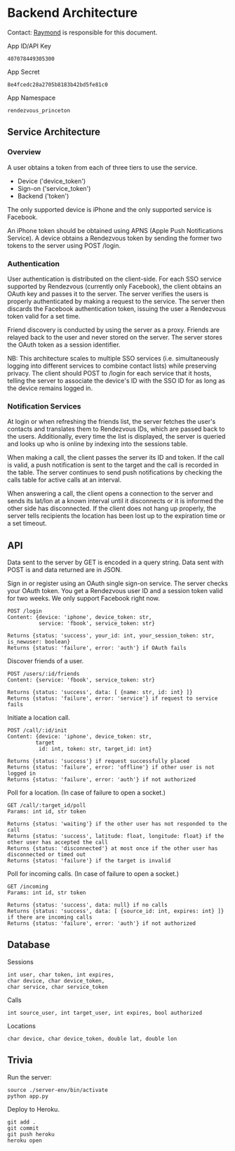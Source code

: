 
Backend Architecture 
====================

Contact: [Raymond](raymondz@princeton.edu) is responsible for this document.

App ID/API Key

    407078449305300
    
App Secret

    8e4fcedc28a2705b8183b42bd5fe81c0

App Namespace

    rendezvous_princeton


Service Architecture
--------------------

### Overview 

A user obtains a token from each of three tiers to use the service.

- Device ('device_token')
- Sign-on ('service_token')
- Backend ('token')

The only supported device is iPhone and the only supported service is Facebook.

An iPhone token should be obtained using APNS (Apple Push Notifications Service). A device obtains a Rendezvous token by sending the former two tokens to the server using POST /login.

### Authentication

User authentication is distributed on the client-side. For each SSO service supported by Rendezvous (currently only Facebook), the client obtains an OAuth key and passes it to the server. The server verifies the users is properly authenticated by making a request to the service. The server then discards the Facebook authentication token, issuing the user a Rendezvous token valid for a set time.

Friend discovery is conducted by using the server as a proxy. Friends are relayed back to the user and never stored on the server. The server stores the OAuth token as a session identifier.

NB: This architecture scales to multiple SSO services (i.e. simultaneously logging into different services to combine contact lists) while preserving privacy. The client should POST to /login for each service that it hosts, telling the server to associate the device's ID with the SSO ID for as long as the device remains logged in.

### Notification Services

At login or when refreshing the friends list, the server fetches the user's contacts and translates them to Rendezvous IDs, which are passed back to the users. Additionally, every time the list is displayed, the server is queried and looks up who is online by indexing into the sessions table.

When making a call, the client passes the server its ID and token. If the call is valid, a push notification is sent to the target and the call is recorded in the table. The server continues to send push notifications by checking the calls table for active calls at an interval.

When answering a call, the client opens a connection to the server and sends its lat/lon at a known interval until it disconnects or it is informed the other side has disconnected. If the client does not hang up properly, the server tells recipients the location has been lost up to the expiration time or a set timeout.

API
---

Data sent to the server by GET is encoded in a query string. Data sent with POST is and data returned are in JSON.

Sign in or register using an OAuth single sign-on service. The server checks your OAuth token. You get a Rendezvous user ID and a session token valid for two weeks. We only support Facebook right now.

	POST /login
	Content: {device: 'iphone', device_token: str,
	          service: 'fbook', service_token: str}

	Returns {status: 'success', your_id: int, your_session_token: str, is_newuser: boolean}
	Returns {status: 'failure', error: 'auth'} if OAuth fails

Discover friends of a user.

	POST /users/:id/friends
	Content: {service: 'fbook', service_token: str}

	Returns {status: 'success', data: [ {name: str, id: int} ]}
	Returns {status: 'failure', error: 'service'} if request to service fails

Initiate a location call.

	POST /call/:id/init
	Content: {device: 'iphone', device_token: str, 
             target	          
	          id: int, token: str, target_id: int}

	Returns {status: 'success'} if request successfully placed
	Returns {status: 'failure', error: 'offline'} if other user is not logged in
	Returns {status: 'failure', error: 'auth'} if not authorized

Poll for a location. (In case of failure to open a socket.)

	GET /call/:target_id/poll
	Params: int id, str token

	Returns {status: 'waiting'} if the other user has not responded to the call
	Returns {status: 'success', latitude: float, longitude: float} if the other user has accepted the call
	Returns {status: 'disconnected'} at most once if the other user has disconnected or timed out
	Returns {status: 'failure'} if the target is invalid

Poll for incoming calls. (In case of failure to open a socket.)

	GET /incoming
	Params: int id, str token

	Returns {status: 'success', data: null} if no calls
	Returns {status: 'success', data: [ {source_id: int, expires: int} ]} if there are incoming calls
	Returns {status: 'failure', error: 'auth'} if not authorized

Database
--------

Sessions

    int user, char token, int expires,
    char device, char device_token,
    char service, char service_token

Calls

    int source_user, int target_user, int expires, bool authorized
    
Locations

    char device, char device_token, double lat, double lon

Trivia
------

Run the server:

	source ./server-env/bin/activate
	python app.py


Deploy to Heroku.

	git add .
	git commit
	git push heroku
	heroku open
